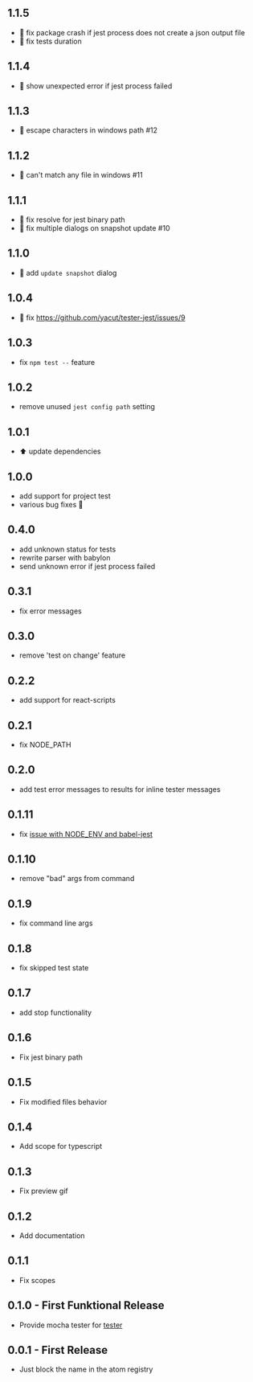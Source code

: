 ## 1.1.5
* :bug: fix package crash if jest process does not create a json output file
* :bug: fix tests duration

## 1.1.4
* :bug: show unexpected error if jest process failed

## 1.1.3
* :bug: escape characters in windows path #12

## 1.1.2
* :bug: can't match any file in windows #11

## 1.1.1
* :bug: fix resolve for jest binary path
* :bug: fix multiple dialogs on snapshot update #10

## 1.1.0
* :gift: add `update snapshot` dialog

## 1.0.4
* :bug: fix https://github.com/yacut/tester-jest/issues/9

## 1.0.3
* fix `npm test --` feature

## 1.0.2
* remove unused `jest config path` setting

## 1.0.1
* :arrow_up: update dependencies

## 1.0.0
* add support for project test
* various bug fixes :bug:

## 0.4.0
* add unknown status for tests
* rewrite parser with babylon
* send unknown error if jest process failed  

## 0.3.1
* fix error messages

## 0.3.0
* remove 'test on change' feature

## 0.2.2
* add support for react-scripts

## 0.2.1
* fix NODE_PATH

## 0.2.0
* add test error messages to results for inline tester messages

## 0.1.11
* fix [issue with NODE_ENV and babel-jest](https://github.com/yacut/tester-jest/issues/1)

## 0.1.10
* remove "bad" args from command

## 0.1.9
* fix command line args

## 0.1.8
* fix skipped test state

## 0.1.7
* add stop functionality

## 0.1.6
* Fix jest binary path

## 0.1.5
* Fix modified files behavior

## 0.1.4
* Add scope for typescript

## 0.1.3
* Fix preview gif

## 0.1.2
* Add documentation

## 0.1.1
* Fix scopes

## 0.1.0 - First Funktional Release
* Provide mocha tester for [tester](https://github.com/yacut/tester)

## 0.0.1 - First Release
* Just block the name in the atom registry
